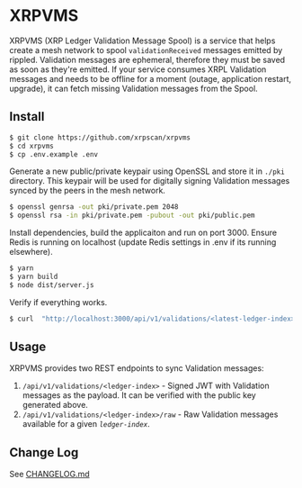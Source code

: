 # XRPVMS

XRPVMS (XRP Ledger Validation Message Spool) is a service that helps create a mesh network to spool `validationReceived` messages emitted by rippled. Validation messages are ephemeral, therefore they must be saved as soon as they're emitted. If your service consumes XRPL Validation messages and needs to be offline for a moment (outage, application restart, upgrade), it can fetch missing Validation messages from the Spool.

## Install

```bash
$ git clone https://github.com/xrpscan/xrpvms
$ cd xrpvms
$ cp .env.example .env
```

Generate a new public/private keypair using OpenSSL and store it in `./pki` directory. This keypair will be used for digitally signing Validation messages synced by the peers in the mesh network.

```bash
$ openssl genrsa -out pki/private.pem 2048
$ openssl rsa -in pki/private.pem -pubout -out pki/public.pem
```

Install dependencies, build the applicaiton and run on port 3000. Ensure Redis is running on localhost (update Redis settings in .env if its running elsewhere).

```bash
$ yarn
$ yarn build
$ node dist/server.js
```

Verify if everything works.

```bash
$ curl  "http://localhost:3000/api/v1/validations/<latest-ledger-index>"
```

## Usage

XRPVMS provides two REST endpoints to sync Validation messages:

1. `/api/v1/validations/<ledger-index>` - Signed JWT with Validation messages as the payload. It can be verified with the public key generated above.
2. `/api/v1/validations/<ledger-index>/raw` - Raw Validation messages available for a given _`ledger-index`_.

## Change Log

See [CHANGELOG.md](CHANGELOG.md)
